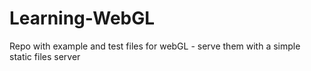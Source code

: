 # Learning-WebGL
Repo with example and test files for webGL - serve them with a simple static files server
